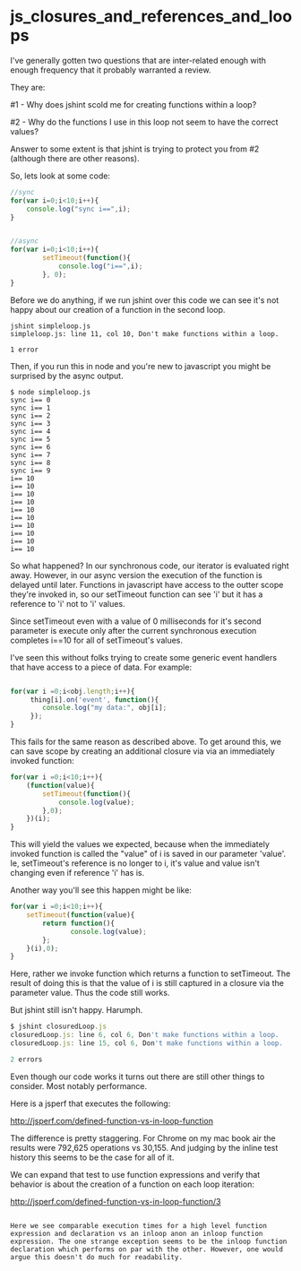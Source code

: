 js_closures_and_references_and_loops
==============================

I've generally gotten two questions that are inter-related enough with enough frequency that it probably warranted a review.

They are:

#1 - Why does jshint scold me for creating functions within a loop?

#2 - Why do the functions I use in this loop not seem to have the correct values?

Answer to some extent is that jshint is trying to protect you from #2 (although there are other reasons).

So, lets look at some code:

```javascript
//sync
for(var i=0;i<10;i++){
    console.log("sync i==",i);
}


//async
for(var i=0;i<10;i++){
		setTimeout(function(){
			console.log("i==",i);
		}, 0);
}
```

Before we do anything, if we run jshint over this code we can see it's not happy about our creation of a function in the second loop.

```
jshint simpleloop.js
simpleloop.js: line 11, col 10, Don't make functions within a loop.

1 error
```

Then, if you run this in node and you're new to javascript you might be surprised by the async output.

```
$ node simpleloop.js
sync i== 0
sync i== 1
sync i== 2
sync i== 3
sync i== 4
sync i== 5
sync i== 6
sync i== 7
sync i== 8
sync i== 9
i== 10
i== 10
i== 10
i== 10
i== 10
i== 10
i== 10
i== 10
i== 10
i== 10
```

So what happened? In our synchronous code, our iterator is evaluated right away. However, in our async version the execution of the function is delayed until later. Functions in javascript have access to the outter scope they're invoked in, so our setTimeout function can see 'i' but it has a reference to 'i' not to 'i' values.

Since setTimeout even with a value of 0 milliseconds for it's second parameter is execute only after the current synchronous execution completes  i==10 for all of setTimeout's values.

 I've seen this without folks trying to create some generic event handlers that have access to a piece of data. For example:

```javascript

for(var i =0;i<obj.length;i++){
     thing[i].on('event', function(){
        console.log("my data:", obj[i];
     });
}
```

This fails for the same reason as described above. To get around this, we can save scope by creating an additional closure via via an immediately invoked function:

```javascript
for(var i =0;i<10;i++){
	(function(value){
		setTimeout(function(){
			console.log(value);
		},0);
	})(i);
}
```

This will yield the values we expected, because when the immediately invoked function is called the "value" of i is saved in our parameter 'value'. Ie, setTimeout's reference is no longer to i, it's value and value isn't changing even if reference 'i' has is.

Another way you'll see this happen might be like:

```javascript
for(var i =0;i<10;i++){
    setTimeout(function(value){
        return function(){
               console.log(value);
        };
    }(i),0);
}
```

Here, rather we invoke function which returns a function to setTimeout. The result of doing this is that the value of i is still captured in a closure via the parameter value. Thus the code still works.

But jshint still isn't happy. Harumph.

```javascript
$ jshint closuredLoop.js
closuredLoop.js: line 6, col 6, Don't make functions within a loop.
closuredLoop.js: line 15, col 6, Don't make functions within a loop.

2 errors
```

Even though our code works it turns out there are still other things to consider. Most notably performance.

Here is a jsperf that executes the following:

http://jsperf.com/defined-function-vs-in-loop-function


The difference is pretty staggering. For Chrome on my mac book air the results were 792,625 operations vs 30,155. And judging by the inline test history this seems to be the case for all of it.


We can expand that test to use function expressions and verify that behavior is about the creation of a function on each loop iteration:

http://jsperf.com/defined-function-vs-in-loop-function/3

```

Here we see comparable execution times for a high level function expression and declaration vs an inloop anon an inloop function expression. The one strange exception seems to be the inloop function declaration which performs on par with the other. However, one would argue this doesn't do much for readability.

